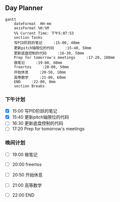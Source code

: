 ## Day Planner
```mermaid
gantt
    dateFormat  HH-mm
    axisFormat %H:%M
    %% Current Time: 下午5:07:53
    section Tasks
    写PID阶跃的笔记     :15-00, 40mm
    更新pitch轴限位的代码     :15-40, 50mm
    更新底盘控制的代码     :16-30, 50mm
    Prep for tomorrow's meetings     :17-20, 100mm
    做笔记     :19-00, 60mm
    freertos     :20-00, 50mm
    开始休息     :20-50, 10mm
    高等数学     :21-00, 60mm
    END     :22-00, 0mm
    section Breaks

```

### 下午计划



- [x] 15:00 写PID阶跃的笔记
- [x] 15:40 更新pitch轴限位的代码
- [ ] 16:30 更新底盘控制的代码
- [ ] 17:20 Prep for tomorrow's meetings

### 晚间计划
- [ ] 19:00 做笔记
- [ ] 20:00 freertos
- [ ] 20:50 开始休息
- [ ] 21:00 高等数学

- [ ] 22:00 END